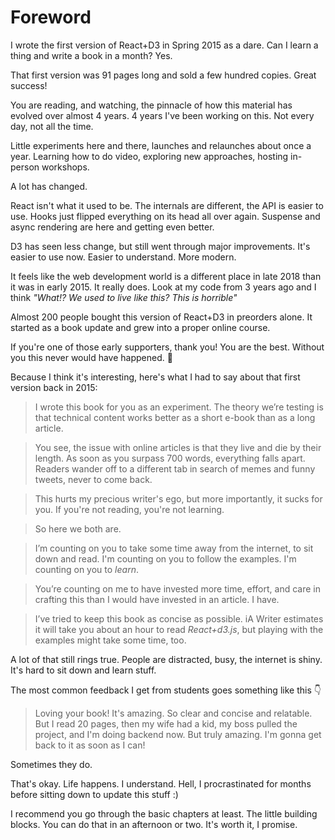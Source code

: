 # Foreword

I wrote the first version of React+D3 in Spring 2015 as a dare. Can I learn a
thing and write a book in a month? Yes.

That first version was 91 pages long and sold a few hundred copies. Great
success!

You are reading, and watching, the pinnacle of how this material has evolved
over almost 4 years. 4 years I've been working on this. Not every day, not all
the time.

Little experiments here and there, launches and relaunches about once a year.
Learning how to do video, exploring new approaches, hosting in-person
workshops.

A lot has changed.

React isn't what it used to be. The internals are different, the API is easier
to use. Hooks just flipped everything on its head all over again. Suspense and
async rendering are here and getting even better.

D3 has seen less change, but still went through major improvements. It's easier
to use now. Easier to understand. More modern.

It feels like the web development world is a different place in late 2018 than
it was in early 2015. It really does. Look at my code from 3 years ago and I
think _"What!? We used to live like this? This is horrible"_

Almost 200 people bought this version of React+D3 in preorders alone. It
started as a book update and grew into a proper online course.

If you're one of those early supporters, thank you! You are the best. Without
you this never would have happened. 🙏

Because I think it's interesting, here's what I had to say about that first
version back in 2015:

> I wrote this book for you as an experiment. The theory we’re testing is that
> technical content works better as a short e-book than as a long article.

> You see, the issue with online articles is that they live and die by their
> length. As soon as you surpass 700 words, everything falls apart. Readers
> wander off to a different tab in search of memes and funny tweets, never to
> come back.

> This hurts my precious writer's ego, but more importantly, it sucks for you.
> If you're not reading, you're not learning.

> So here we both are.

> I’m counting on you to take some time away from the internet, to sit down and
> read. I'm counting on you to follow the examples. I'm counting on you to
> _learn_.

> You’re counting on me to have invested more time, effort, and care in
> crafting this than I would have invested in an article. I have.

> I’ve tried to keep this book as concise as possible. iA Writer estimates it
> will take you about an hour to read _React+d3.js_, but playing with the
> examples might take some time, too.

A lot of that still rings true. People are distracted, busy, the internet is
shiny. It's hard to sit down and learn stuff.

The most common feedback I get from students goes something like this 👇

> Loving your book! It's amazing. So clear and concise and relatable. But I
> read 20 pages, then my wife had a kid, my boss pulled the project, and I'm
> doing backend now. But truly amazing. I'm gonna get back to it as soon as I
> can!

Sometimes they do.

That's okay. Life happens. I understand. Hell, I procrastinated for months
before sitting down to update this stuff :)

I recommend you go through the basic chapters at least. The little building
blocks. You can do that in an afternoon or two. It's worth it, I promise.
